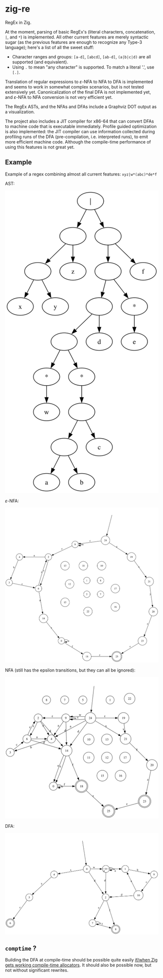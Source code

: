 # zig-re
RegEx in Zig.

At the moment, parsing of basic RegEx's (literal characters, concatenation, `|`, and `*`) is implemented. All other current features are merely syntactic sugar (as the previous features are enough to recognize any Type-3 language); here's a list of all the sweet stuff:
- Character ranges and groups: `[a-d]`, `[abcd]`, `[ab-d]`, `(a|b|c|d)` are all supported (and equivalent).
- Using `.` to mean "any character" is supported. To match a literal '.', use `[.]`.

Translation of regular expressions to $\varepsilon$-NFA to NFA to DFA is implemented and seems to work in somewhat complex scenarios, but is not tested extensively yet. Canonicalization of the final DFA is not implemented yet, and $\varepsilon$-NFA to NFA conversion is not very efficient yet.

The RegEx ASTs, and the NFAs and DFAs include a Graphviz DOT output as a visualization.

The project also includes a JIT compiler for x86-64 that can convert DFAs to machine code that is executable immediately. Profile guided optimization is also implemented: the JIT compiler can use information collected during profiling runs of the DFA (pre-compilation, i.e. interpreted runs), to emit more efficient machine code. Although the compile-time performance of using this features is not great yet.

## Example
Example of a regex combining almost all current features: `xyz|w*(abc)*de*f`

AST:

![](assets/exampleAST.svg)

$\varepsilon$-NFA:

![](assets/exampleEpsNFA.svg)

NFA (still has the epsilon transitions, but they can all be ignored):

![](assets/exampleNFA.svg)

DFA:

![](assets/exampleDFA.svg)

## `comptime` ?
Building the DFA at compile-time should be possible quite easily [if/when Zig gets working compile-time allocators](https://github.com/ziglang/zig/issues/1291). It should also be possible now, but not without significant rewrites.
